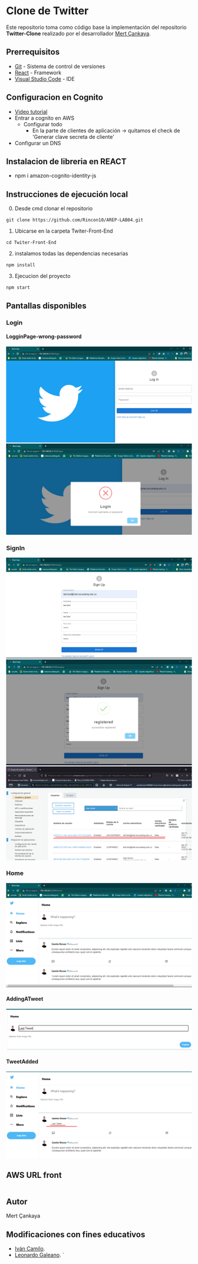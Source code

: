 # Clone de Twitter

Este repositorio toma como código base la implementación del repositorio <b>Twitter-Clone</b> realizado por el desarrollador [Mert Çankaya](https://github.com/MertCankaya/Twitter-Clone).

## **Prerrequisitos**

-   [Git](https://git-scm.com/downloads) - Sistema de control de versiones
-   [React](https://es.reactjs.org/) - Framework
-   [Visual Studio Code](https://code.visualstudio.com/download) - IDE

## Configuracion en Cognito

-   [Video tutorial](https://www.youtube.com/watch?v=8WZmIdXZe3Q&list=PLDckhLrNepPR8y-9mDXsLutiwsLhreOk1)
-   Entrar a cognito en AWS
    -   Configurar todo
        -   En la parte de clientes de aplicación -> quitamos el check de 'Generar clave secreta de cliente'
-   Configurar un DNS

## Instalacion de libreria en REACT

-   npm i amazon-cognito-identity-js

## **Instrucciones de ejecución local**

0. Desde cmd clonar el repositorio

```git
git clone https://github.com/Rincon10/AREP-LAB04.git
```

1. Ubicarse en la carpeta Twiter-Front-End

```
cd Twiter-Front-End
```

2. instalamos todas las dependencias necesarias

```
npm install
```

3. Ejecucion del proyecto

```
npm start
```

## Pantallas disponibles

### Login

#### LogginPage-wrong-password

<img src="../resources/04-LogginPage.png"  />
<br />
<img src="../resources/04-LogginPage-wrong-password.png"  />

### SignIn

<img src="../resources/04-SignUpPage-0.png"  />
<img src="../resources/04-SignUpPage-1.png"  />
<img src="../resources/04-SignUpPage-2.png"  />

### Home

<img src="../resources/05-HomePage-0.png"  />

#### AddingATweet

<img src="../resources/06-AddingATweet.png"  />

#### TweetAdded

<img src="../resources/07-TweetAdded.png"  />

## AWS URL front

```

```

## Autor

Mert Çankaya

## Modificaciones con fines educativos

-   [Iván Camilo](https://github.com/Rincon10).
-   [Leonardo Galeano](https://github.com/Ersocaut).
    `
